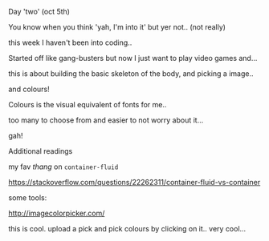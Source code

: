 Day 'two' (oct 5th)

You know when you think 'yah, I'm into it' but yer not.. (not really)

this week I haven't been into coding..

Started off like gang-busters but now I just want to play video games and...

this is about building the basic skeleton of the body, and picking a image..

and colours!

Colours is the visual equivalent of fonts for me..

too many to choose from and easier to not worry about it...

gah!

Additional readings

my fav *thang* on `container-fluid`

https://stackoverflow.com/questions/22262311/container-fluid-vs-container

some tools:

http://imagecolorpicker.com/

this is cool. upload a pick and pick colours by clicking on it.. very cool...

